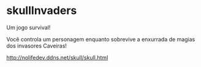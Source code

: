 # skullInvaders

Um jogo survival!

Você controla um personagem enquanto sobrevive a enxurrada de magias dos invasores Caveiras!

http://nolifedev.ddns.net/skull/skull.html
